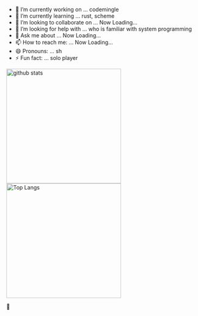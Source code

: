 <div>
	<p align="left">
	<ul>
		<li>🔭 I’m currently working on ... codemingle</li>
		<li>🌱 I’m currently learning ... rust, scheme</li>
		<li>👯 I’m looking to collaborate on ... Now Loading...</li>
		<li>🤔 I’m looking for help with ... who is familiar with system programming</li>
		<li>💬 Ask me about ... Now Loading...</li>
		<li>📫 How to reach me: ... Now Loading...</li>
		<li>😄 Pronouns: ... sh</li>
		<li>⚡ Fun fact: ... solo player</li>
	</ul>
	</p>
	<p align="right">
	<div><img alt="github stats" width="300px"
			src="https://github-readme-stats.vercel.app/api?username=sugiura-hiromichi&count_private=true&show_icons=ture&theme=transparent" />
	</div>
	<div><img alt="Top Langs" width="300px"
			src="https://github-readme-stats.vercel.app/api/top-langs/?username=sugiura-hiromichi&layout=donut&show_icons=true&langs_count=12&count_private=true&theme=transparent" />
	</div>
	</p>
</div>

:melting_face:
